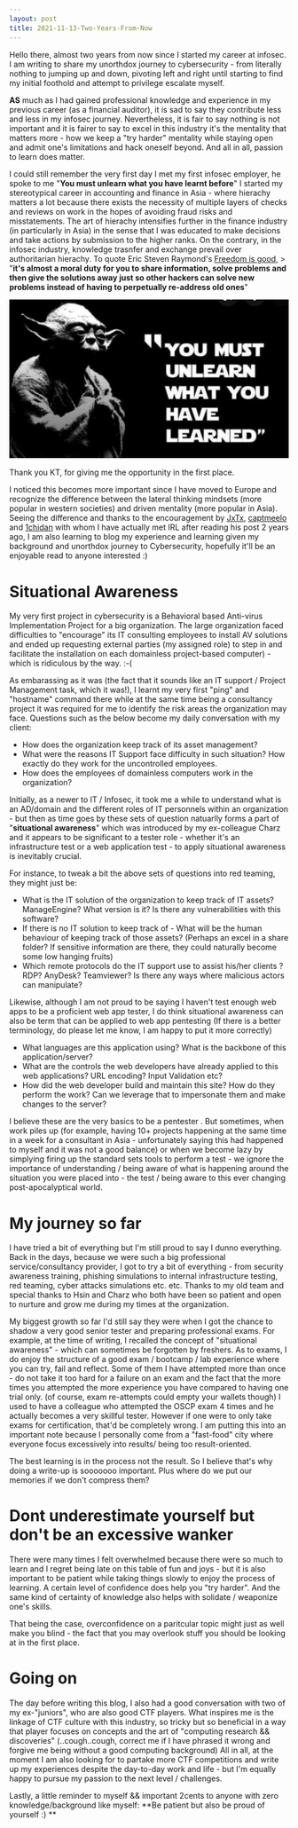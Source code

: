 ```yaml
---
layout: post
title: 2021-11-13-Two-Years-From-Now
---
```


Hello there, almost two years from now since I started my career at infosec. I am writing to share my unorthdox journey to cybersecurity - from literally nothing to jumping up and down, pivoting left and right until starting to find my initial foothold and attempt to privilege escalate myself. 

**AS** much as I had gained professional knowledge and experience in my previous career (as a financial auditor), it is sad to say they contribute less and less in my infosec journey. Nevertheless, it is fair to say nothing is not important and it is fairer to say to excel in this industry it's the mentality that matters more - how we keep a "try harder" mentality while staying open and admit one's limitations and hack oneself beyond. And all in all, passion to learn does matter.

I could still remember the very first day I met my first infosec employer, he spoke to me "**You must unlearn what you have learnt before**" I started my stereotypical career in accounting and finance in Asia - where hierachy matters a lot because there exists the necessity of multiple layers of checks and reviews on work in the hopes of avoiding fraud risks and misstatements. The art of hierachy intensifies further in the finance industry (in particularly in Asia) in the sense that I was educated to make decisions and take actions by submission to the higher ranks. On the contrary, in the infosec industry, knowledge trasnfer and exchange prevail over authoritarian hierachy. To quote Eric Steven Raymond's [Freedom is good](http://www.catb.org/~esr/faqs/hacker-howto.html#believe4), > "**it's almost a moral duty for you to share information, solve problems and then give the solutions away just so other hackers can solve new problems instead of having to perpetually re-address old ones**"  


![You must unlearn what you have learnt before](/images/yoda1.png)


Thank you KT, for giving me the opportunity in the first place.

I noticed this becomes more important since I have moved to Europe and recognize the difference between the lateral thinking mindsets (more popular in western societies) and driven mentality (more popular in Asia). Seeing the difference and thanks to the encouragement by [JxTx](https://jxtx.gitlab.io/), [captmeelo](https://captmeelo.com/about) and [1chidan](https://medium.com/@1chidan/zero-to-oscp-concise-edition-b5ecd4a781c3) with whom I have actually met IRL after reading his post 2 years ago,  I am also learning to blog my experience and learning given my background and unorthdox journey to Cybersecurity, hopefully it'll be an enjoyable read to anyone interested :)


# Situational Awareness
My very first project in cybersecurity is a Behavioral based Anti-virus Implementation Project for a big organization. The large organization faced difficulties to "encourage" its IT consulting employees to install AV solutions and ended up requesting external parties (my assigned role) to step in and facilitate the installation on each domainless project-based computer) - which is ridiculous by the way. :-( 

As embarassing as it was (the fact that it sounds like an IT support / Project Management task, which it was!), I learnt my very first "ping" and "hostname" command there while at the same time being a consultancy project it was required for me to identify the risk areas the organization may face. Questions such as the below become my daily conversation with my client:
- How does the organization keep track of its asset management?
- What were the reasons IT Support face difficulty in such situation? How exactly do they work for the uncontrolled employees. 
- How does the employees of domainless computers work in the organization?

Initially, as a newer to IT / Infosec, it took me a while to understand what is an AD/domain and the different roles of IT personnels within an organization - but then as time goes by these sets of question natuarlly forms a part of "**situational awareness**" which was introduced by my ex-colleague Charz and it appears to be significant to a tester role - whether it's an infrastructure test or a web application test - to apply situational awareness is inevitably crucial.

For instance, to tweak a bit the above sets of questions into red teaming, they might just be:
- What is the IT solution of the organization to keep track of IT assets? ManageEngine? What version is it? Is there any vulnerabilities with this software? 
- If there is no IT solution to keep track of - What will be the human behaviour of keeping track of those assets? (Perhaps an excel in a share folder? If sensitive information are there, they could naturally become some low hanging fruits)
- Which remote protocols do the IT support use to assist his/her clients ? RDP? AnyDesk? Teamviewer? Is there any ways where malicious actors can manipulate?

Likewise, although I am not proud to be saying I haven't test enough web apps to be a proficient web app tester, I do think situational awareness can also be term that can be  applied to web app pentesting (If there is a better terminology, do please let me know, I am happy to put it more correctly)

- What languages are this application using? What is the backbone of this application/server? 
- What are the controls the web developers have already applied to this web applications? URL encoding? Input Validation etc?
- How did the web developer build and maintain this site? How do they perform the work? Can we leverage that to impersonate them and make changes to the server?

I believe these are the very basics to be a pentester . But sometimes, when work piles up (for example, having 10+ projects happening at the same time in a week for a consultant in Asia - unfortunately saying this had happened to myself and it was not a good balance) or when we become lazy by simplying firing up the standard sets tools to perform a test - we ignore the importance of understanding / being aware of what is happening around the situation you were placed into - the test / being aware to this ever changing post-apocalyptical world.


# My journey so far
I have tried a bit of everything but I'm still proud to say I dunno everything. Back in the days, because we were such a big professional service/consultancy provider, I got to try a bit of everything - from security awareness training, phishing simulations to internal infrastructure testing, red teaming, cyber attacks simulations etc. etc.
Thanks to my old team and special thanks to Hsin and Charz who both have been so patient and open to nurture and grow me during my times at the organization. 

My biggest growth so far I'd still say they were when I got the chance to shadow a very good senior tester and preparing professional exams. For example, at the time of writing, I recalled the concept of "situational awareness" - which can sometimes be forgotten by freshers. As to exams, I do enjoy the structure of a good exam / bootcamp / lab experience where you can try, fail and reflect. Some of them I have attempted more than once - do not take it too hard for a failure on an exam and the fact that the more times you attempted the more experience you have compared to having one trial only. (of course, exam re-attempts could empty your wallets though) I used to have a colleague who attempted the OSCP exam 4 times and he actually becomes a very skillful tester. However if one were to only take exams for certification, that'd be completely wrong. I am putting this into an important note because I personally come from a "fast-food" city where everyone focus excessively into results/ being too result-oriented.

The best learning is in the process not the result. So I believe that's why doing a write-up is sooooooo important. Plus where do we put our memories if we don't compress them?

# Dont underestimate yourself but don't be an excessive wanker
There were many times I felt overwhelmed because there were so much to learn and I regret being late on this table of fun and joys - but it is also important to be patient while taking things slowly to enjoy the process of learning. A certain level of confidence does help you "try harder". And the same kind of certainty of knowledge also helps with solidate / weaponize one's skills. 

That being the case, overconfidence on a paritcular topic might just as well make you blind - the fact that you may overlook stuff you should be looking at in the first place. 


# Going on

The day before writing this blog, I also had a good conversation with two of my ex-"juniors", who are also good CTF players. What inspires me is the linkage of CTF culture with this industry, so tricky but so beneficial in a way that player focuses on concepts and the art of "computing research && discoveries" (..cough..cough, correct me if I have phrased it wrong and forgive me being without a good computing background) All in all, at the moment I am also looking for to partake more CTF competitions and write up my experiences despite the day-to-day work and life - but I'm equally happy to pursue my passion to the next level / challenges.



Lastly, a little reminder to myself && important 2cents to anyone with zero knowledge/background like myself: **Be patient but also be proud of yourself :) **

